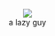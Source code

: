 <p align="center">  
  <a href="https://wakatime.com"><img src="https://wakatime.com/share/@kamikos/a9061e60-d167-48d0-a582-db223484ca13.png" /></a>
  <br>
    a lazy guy
</p>
<!--
k
-->
